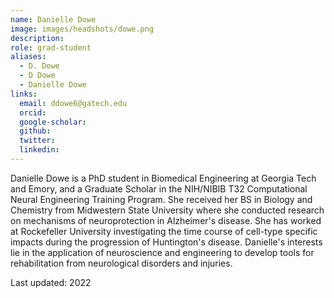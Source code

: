 ```yaml
---
name: Danielle Dowe
image: images/headshots/dowe.png
description:
role: grad-student
aliases:
  - D. Dowe
  - D Dowe
  - Danielle Dowe
links:
  email: ddowe6@gatech.edu
  orcid: 
  google-scholar: 
  github: 
  twitter: 
  linkedin: 
---
```


Danielle Dowe is a PhD student in Biomedical Engineering at Georgia Tech and Emory, and a Graduate Scholar in the NIH/NIBIB T32 Computational Neural Engineering Training Program. She received her BS in Biology and Chemistry from Midwestern State University where she conducted research on mechanisms of neuroprotection in Alzheimer's disease.  She has worked at Rockefeller University investigating the time course of cell-type specific impacts during the progression of Huntington's disease.  Danielle's interests lie in the application of neuroscience and engineering to develop tools for rehabilitation from neurological disorders and injuries.

Last updated: 2022
